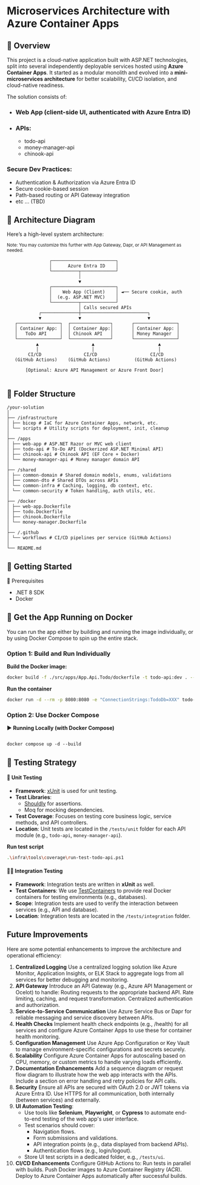 # Microservices Architecture with Azure Container Apps

## 📌 Overview

This project is a cloud-native application built with ASP.NET technologies, split into several independently deployable services hosted using **Azure Container Apps**. It started as a modular monolith and evolved into a **mini-microservices architecture** for better scalability, CI/CD isolation, and cloud-native readiness.

The solution consists of:

- ### Web App (client-side UI, authenticated with Azure Entra ID)

- ### APIs:
  - todo-api
  - money-manager-api
  - chinook-api

### Secure Dev Practices:

- Authentication & Authorization via Azure Entra ID
- Secure cookie-based session
- Path-based routing or API Gateway integration
- etc ... (TBD)

## 🧱 Architecture Diagram

Here’s a high-level system architecture:

<sup>Note: You may customize this further with App Gateway, Dapr, or API Management as needed.</sup>

```
                ┌────────────────────────┐
                │      Azure Entra ID    │
                └──────────┬─────────────┘
                           │
                           ▼
                ┌────────────────────────┐
                │    Web App (Client)    │ ◄── Secure cookie, auth
                │  (e.g. ASP.NET MVC)    │
                └──────────┬─────────────┘
                           │ Calls secured APIs
            ┌──────────────┼─────────────────────────┐
            ▼              ▼                         ▼
   ┌────────────────┐  ┌───────────────┐       ┌────────────────┐
   │ Container App: │  │ Container App:│       │ Container App: │
   │   ToDo API     │  │ Chinook API   │       │ Money Manager  │
   └────────────────┘  └───────────────┘       └────────────────┘
           ▲                    ▲                        ▲
           │                    │                        │
        CI/CD                CI/CD                    CI/CD
   (GitHub Actions)    (GitHub Actions)         (GitHub Actions)

       [Optional: Azure API Management or Azure Front Door]


```

## 📁 Folder Structure

```
/your-solution
│
├── /infrastructure
│ ├── bicep # IaC for Azure Container Apps, network, etc.
│ └── scripts # Utility scripts for deployment, init, cleanup
│
├── /apps
│ ├── web-app # ASP.NET Razor or MVC web client
│ ├── todo-api # To-Do API (Dockerized ASP.NET Minimal API)
│ ├── chinook-api # Chinook API (EF Core + Docker)
│ └── money-manager-api # Money manager domain API
│
├── /shared
│ ├── common-domain # Shared domain models, enums, validations
│ ├── common-dto # Shared DTOs across APIs
│ └── common-infra # Caching, logging, db context, etc.
│ └── common-security # Token handling, auth utils, etc.
│
├── /docker
│ ├── web-app.Dockerfile
│ ├── todo.Dockerfile
│ ├── chinook.Dockerfile
│ └── money-manager.Dockerfile
│
├── /.github
│ └── workflows # CI/CD pipelines per service (GitHub Actions)
│
└── README.md
```

## 🚀 **Getting Started**

🔧 Prerequisites

- .NET 8 SDK
- Docker

## 🐳 Get the App Running on Docker

You can run the app either by building and running the image individually, or by using Docker Compose to spin up the entire stack.

### Option 1: Build and Run Individually

**Build the Docker image:**

```sh
docker build -f ./src/apps/App.Api.Todo/dockerfile -t todo-api:dev . --no-cache
```

**Run the container**

```sh
docker run -d --rm -p 8080:8080 -e "ConnectionStrings:TodoDb=XXX" todo-api:dev
```

### Option 2: Use Docker Compose

**▶️ Running Locally (with Docker Compose)**

```

docker compose up -d --build

```

## 🧪 Testing Strategy

#### 🔧 **Unit Testing**

- **Framework**: [xUnit](https://xunit.net/) is used for unit testing.
- **Test Libraries**:
  - [Shouldly](https://shouldly.github.io/) for assertions.
  - Moq for mocking dependencies.
- **Test Coverage**: Focuses on testing core business logic, service methods, and API controllers.
- **Location**: Unit tests are located in the `/tests/unit` folder for each API module (e.g., `todo-api`, `money-manager-api`).

**Run test script**

```sh
.\infra\tools\coverage\run-test-todo-api.ps1
```

#### 🧑‍💻 **Integration Testing**

- **Framework**: Integration tests are written in **xUnit** as well.
- **Test Containers**: We use [TestContainers](https://testcontainers.org/) to provide real Docker containers for testing environments (e.g., databases).
- **Scope**: Integration tests are used to verify the interaction between services (e.g., API and database).
- **Location**: Integration tests are located in the `/tests/integration` folder.

## Future Improvements

Here are some potential enhancements to improve the architecture and operational efficiency:

1. **Centralized Logging**
   Use a centralized logging solution like Azure Monitor, Application Insights, or ELK Stack to aggregate logs from all services for better debugging and monitoring.
2. **API Gateway**
   Introduce an API Gateway (e.g., Azure API Management or Ocelot) to handle:
   Routing requests to the appropriate backend API.
   Rate limiting, caching, and request transformation.
   Centralized authentication and authorization.
3. **Service-to-Service Communication**
   Use Azure Service Bus or Dapr for reliable messaging and service discovery between APIs.
4. **Health Checks**
   Implement health check endpoints (e.g., /health) for all services and configure Azure Container Apps to use these for container health monitoring.
5. **Configuration Management**
   Use Azure App Configuration or Key Vault to manage environment-specific configurations and secrets securely.
6. **Scalability**
   Configure Azure Container Apps for autoscaling based on CPU, memory, or custom metrics to handle varying loads efficiently.
7. **Documentation Enhancements**
   Add a sequence diagram or request flow diagram to illustrate how the web app interacts with the APIs.
   Include a section on error handling and retry policies for API calls.
8. **Security**
   Ensure all APIs are secured with OAuth 2.0 or JWT tokens via Azure Entra ID.
   Use HTTPS for all communication, both internally (between services) and externally.
9. **UI Automation Testing**:
   - Use tools like **Selenium**, **Playwright**, or **Cypress** to automate end-to-end testing of the web app's user interface.
   - Test scenarios should cover:
     - Navigation flows.
     - Form submissions and validations.
     - API integration points (e.g., data displayed from backend APIs).
     - Authentication flows (e.g., login/logout).
   - Store UI test scripts in a dedicated folder, e.g., `/tests/ui`.
10. **CI/CD Enhancements**
    Configure GitHub Actions to:
    Run tests in parallel with builds.
    Push Docker images to Azure Container Registry (ACR).
    Deploy to Azure Container Apps automatically after successful builds.

```

```
